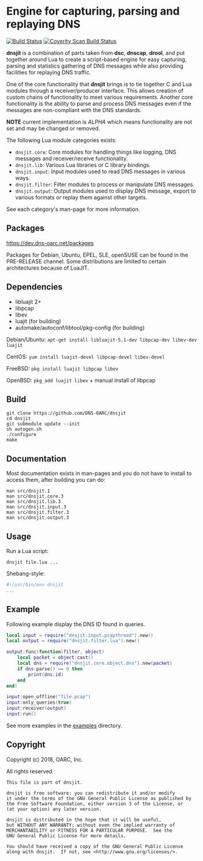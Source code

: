 # Engine for capturing, parsing and replaying DNS

[![Build Status](https://travis-ci.org/DNS-OARC/dnsjit.svg?branch=develop)](https://travis-ci.org/DNS-OARC/dnsjit) [![Coverity Scan Build Status](https://scan.coverity.com/projects/15008/badge.svg)](https://scan.coverity.com/projects/dns-oarc-dnsjit)

**dnsjit** is a combination of parts taken from **dsc**, **dnscap**, **drool**,
and put together around Lua to create a script-based engine for easy
capturing, parsing and statistics gathering of DNS messages while also
providing facilities for replaying DNS traffic.

One of the core functionality that **dnsjit** brings is to tie together C
and Lua modules through a receiver/producer interface.
This allows creation of custom chains of functionality to meet various
requirements.
Another core functionality is the ability to parse and process DNS messages
even if the messages are non-compliant with the DNS standards.

**NOTE** current implementation is _ALPHA_ which means functionality are not
set and may be changed or removed.

The following Lua module categories exists:
- `dnsjit.core`: Core modules for handling things like logging, DNS messages and receiver/receive functionality.
- `dnsjit.lib`: Various Lua libraries or C library bindings.
- `dnsjit.input`: Input modules used to read DNS messages in various ways.
- `dnsjit.filter`: Filter modules to process or manipulate DNS messages.
- `dnsjit.output`: Output modules used to display DNS message, export to various formats or replay them against other targets.

See each category's man-page for more information.

## Packages

https://dev.dns-oarc.net/packages

Packages for Debian, Ubuntu, EPEL, SLE, openSUSE can be found in the
PRE-RELEASE channel. Some distributions are limited to certain
architectures because of LuaJIT.

## Dependencies

- libluajit 2+
- libpcap
- libev
- luajit (for building)
- automake/autoconf/libtool/pkg-config (for building)

Debian/Ubuntu: `apt-get install libluajit-5.1-dev libpcap-dev libev-dev luajit`

CentOS: `yum install luajit-devel libpcap-devel libev-devel`

FreeBSD: `pkg install luajit libpcap libev`

OpenBSD: `pkg_add luajit libev` + manual install of libpcap

## Build

```shell
git clone https://github.com/DNS-OARC/dnsjit
cd dnsjit
git submodule update --init
sh autogen.sh
./configure
make
```

## Documentation

Most documentation exists in man-pages and you do not have to install to
access them, after building you can do:

```shell
man src/dnsjit.1
man src/dnsjit.core.3
man src/dnsjit.lib.3
man src/dnsjit.input.3
man src/dnsjit.filter.3
man src/dnsjit.output.3
```

## Usage

Run a Lua script:

```shell
dnsjit file.lua ...
```

Shebang-style:
```lua
#!/usr/bin/env dnsjit
...
```

## Example

Following example display the DNS ID found in queries.

```lua
local input = require("dnsjit.input.pcapthread").new()
local output = require("dnsjit.filter.lua").new()

output:func(function(filter, object)
    local packet = object:cast()
    local dns = require("dnsjit.core.object.dns").new(packet)
    if dns:parse() == 0 then
        print(dns.id)
    end
end)

input:open_offline("file.pcap")
input:only_queries(true)
input:receiver(output)
input:run()
```

See more examples in the [examples](https://github.com/DNS-OARC/dnsjit/tree/develop/examples) directory.

## Copyright

Copyright (c) 2018, OARC, Inc.

All rights reserved.

```
This file is part of dnsjit.

dnsjit is free software: you can redistribute it and/or modify
it under the terms of the GNU General Public License as published by
the Free Software Foundation, either version 3 of the License, or
(at your option) any later version.

dnsjit is distributed in the hope that it will be useful,
but WITHOUT ANY WARRANTY; without even the implied warranty of
MERCHANTABILITY or FITNESS FOR A PARTICULAR PURPOSE.  See the
GNU General Public License for more details.

You should have received a copy of the GNU General Public License
along with dnsjit.  If not, see <http://www.gnu.org/licenses/>.
```
